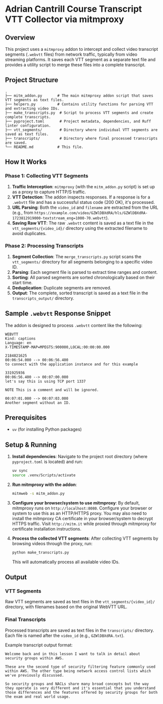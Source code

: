# Adrian Cantrill Course Transcript VTT Collector via mitmproxy

## Overview
This project uses a `mitmproxy` addon to intercept and collect video transcript segments (`.webvtt` files) from network traffic, typically from video streaming platforms. It saves each VTT segment as a separate text file and provides a utility script to merge these files into a complete transcript.

## Project Structure

```
.
├── mitm_addon.py       # The main mitmproxy addon script that saves VTT segments as text files.
├── helpers.py          # Contains utility functions for parsing VTT and extracting video IDs.
├── make_transcripts.py  # Script to process VTT segments and create complete transcripts.
├── pyproject.toml       # Project metadata, dependencies, and Ruff linter configuration.
├── vtt_segments/        # Directory where individual VTT segments are saved as text files.
├── transcripts/         # Directory where final processed transcripts are saved.
└── README.md           # This file.
```

## How It Works

### Phase 1: Collecting VTT Segments

1. **Traffic Interception**: `mitmproxy` (with the `mitm_addon.py` script) is set up as a proxy to capture HTTP/S traffic.
2. **VTT Detection**: The addon inspects responses. If a response is for a `.webvtt` file and has a successful status code (200 OK), it's processed.
3. **URL Parsing**: Both the `video_id` and `filename` are extracted from the URL (e.g., from `https://example.com/video/GZWlDBXdRA/hls/GZWlDBXdRA-1723812919000-textstream_eng=1000-70.webvtt`).
4. **Saving Raw VTT**: The raw `.webvtt` content is saved as a text file in the `vtt_segments/{video_id}/` directory using the extracted filename to avoid duplicates.

### Phase 2: Processing Transcripts

1. **Segment Collection**: The `merge_transcripts.py` script scans the `vtt_segments/` directory for all segments belonging to a specific video ID.
2. **Parsing**: Each segment file is parsed to extract time ranges and content.
3. **Sorting**: All parsed segments are sorted chronologically based on their start time.
4. **Deduplication**: Duplicate segments are removed.
5. **Output**: The complete, sorted transcript is saved as a text file in the `transcripts_output/` directory.

## Sample `.webvtt` Response Snippet

The addon is designed to process `.webvtt` content like the following:

```webvtt
WEBVTT
Kind: captions
Language: en
X-TIMESTAMP-MAP=MPEGTS:900000,LOCAL:00:00:00.000

2184821625
00:06:54.000 --> 00:06:56.400
to connect with the application instance and for this example

331925936
00:06:56.400 --> 00:07:00.000
let's say this is using TCP port 1337

NOTE This is a comment and will be ignored.

00:07:01.000 --> 00:07:03.000
Another segment without an ID.
```

## Prerequisites

*   `uv` (for installing Python packages)

## Setup & Running

1. **Install dependencies**:
   Navigate to the project root directory (where `pyproject.toml` is located) and run:
   ```bash
   uv sync
   source .venv/Scripts/activate
   ```

2. **Run mitmproxy with the addon**:
   ```bash
   mitmweb -s mitm_addon.py
   ```

3. **Configure your browser/system to use mitmproxy**:
   By default, mitmproxy runs on `http://localhost:8080`. Configure your browser or system to use this as an HTTP/HTTPS proxy. You may also need to install the mitmproxy CA certificate in your browser/system to decrypt HTTPS traffic. Visit `http://mitm.it` while proxied through mitmproxy for certificate installation instructions.

4. **Process the collected VTT segments**:
   After collecting VTT segments by browsing videos through the proxy, run:
   ```bash
   python make_transcripts.py
   ```
   This will automatically process all available video IDs.

## Output

### VTT Segments
Raw VTT segments are saved as text files in the `vtt_segments/{video_id}/` directory, with filenames based on the original WebVTT URL.

### Final Transcripts
Processed transcripts are saved as text files in the `transcripts/` directory. Each file is named after the `video_id` (e.g., `GZWlDBXdRA.txt`).

Example transcript output format:
```
Welcome back and in this lesson I want to talk in detail about security groups within AWS.

These are the second type of security filtering feature commonly used within AWS. The other type being network access control lists which we've previously discussed.

So security groups and NACLs share many broad concepts but the way they operate is very different and it's essential that you understand those differences and the features offered by security groups for both the exam and real world usage.
```
